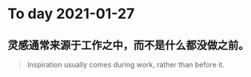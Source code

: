 
# To day 2021-01-27


## 灵感通常来源于工作之中，而不是什么都没做之前。
> Inspiration usually comes during work, rather than before it.

    